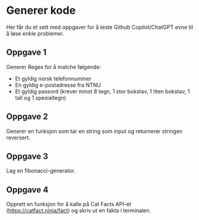 # Generer kode

Her får du et sett med oppgaver for å teste Github Copilot/ChatGPT evne til å løse enkle problemer.

## Oppgave 1

Generer Regex for å matche følgende:

- Et gyldig norsk telefonnummer
- En gyldig e-postadresse fra NTNU
- Et gyldig passord (krever minst 8 tegn, 1 stor bokstav, 1 liten bokstav, 1 tall og 1 spesialtegn)

## Oppgave 2

Generer en funksjon som tar en string som input og returnerer stringen reversert.

## Oppgave 3

Lag en fibonacci-generator.

## Oppgave 4

Opprett en funksjon for å kalle på Cat Facts API-et (https://catfact.ninja/fact) og skriv ut en fakta i terminalen.
